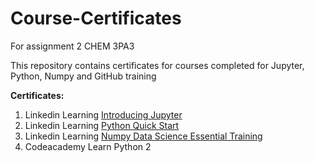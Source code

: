# Course-Certificates
For assignment 2 CHEM 3PA3

This repository contains certificates for courses completed for Jupyter, Python, Numpy and GitHub training

**Certificates:**
1. Linkedin Learning [Introducing Jupyter](https://github.com/gillec1/Course-Certificates/blob/main/Introducing%20Jupyter.ipynb)
2. Linkedin Learning [Python Quick Start](https://github.com/gillec1/Course-Certificates/blob/main/Python%20Quick%20Start.ipynb)
3. Linkedin Learning [Numpy Data Science Essential Training](https://github.com/gillec1/Course-Certificates/blob/main/Numpy%20Essential%20Training%201%20-%20Foundations%20of%20NumPy%20Certificate.ipynb)
4. Codeacademy Learn Python 2
